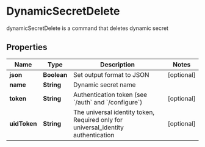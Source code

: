 

# DynamicSecretDelete

dynamicSecretDelete is a command that deletes dynamic secret

## Properties

| Name | Type | Description | Notes |
|------------ | ------------- | ------------- | -------------|
|**json** | **Boolean** | Set output format to JSON |  [optional] |
|**name** | **String** | Dynamic secret name |  |
|**token** | **String** | Authentication token (see &#x60;/auth&#x60; and &#x60;/configure&#x60;) |  [optional] |
|**uidToken** | **String** | The universal identity token, Required only for universal_identity authentication |  [optional] |



